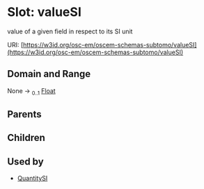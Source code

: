 
# Slot: valueSI

value of a given field in respect to its SI unit

URI: [https://w3id.org/osc-em/oscem-schemas-subtomo/valueSI](https://w3id.org/osc-em/oscem-schemas-subtomo/valueSI)


## Domain and Range

None &#8594;  <sub>0..1</sub> [Float](types/Float.md)

## Parents


## Children


## Used by

 * [QuantitySI](QuantitySI.md)
